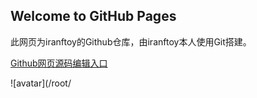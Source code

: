 ## Welcome to GitHub Pages

此网页为iranftoy的Github仓库，由iranftoy本人使用Git搭建。

[Github网页源码编辑入口](https://github.com/iranftoy/xiaoqiu.github.io/edit/gh-pages/index.md)

![avatar](/root/
